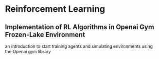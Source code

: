 # Reinforcement Learning
## Implementation of RL Algorithms in Openai Gym Frozen-Lake Environment
an introduction to start training agents and simulating environments using the Openai gym library 
